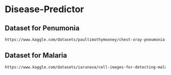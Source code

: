 # Disease-Predictor

## Dataset for Penumonia
```bash
https://www.kaggle.com/datasets/paultimothymooney/chest-xray-pneumonia
```

## Dataset for Malaria
```bash
https://www.kaggle.com/datasets/iarunava/cell-images-for-detecting-malaria
```
